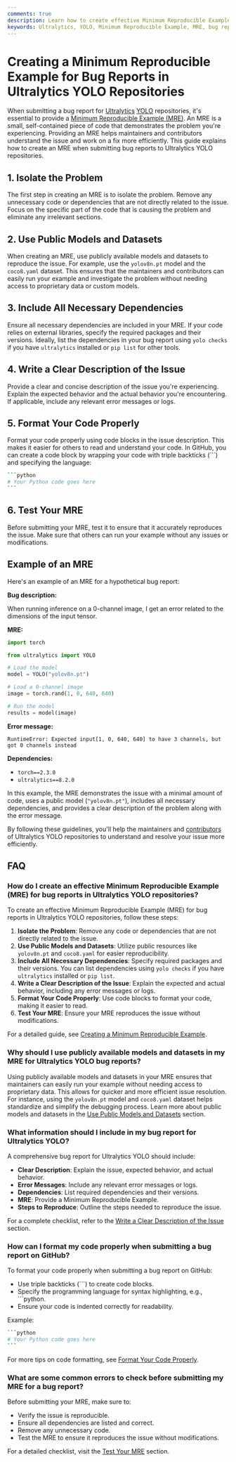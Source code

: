 ```yaml
---
comments: true
description: Learn how to create effective Minimum Reproducible Examples (MRE) for bug reports in Ultralytics YOLO repositories. Follow our guide for efficient issue resolution.
keywords: Ultralytics, YOLO, Minimum Reproducible Example, MRE, bug report, issue resolution, machine learning, deep learning
---
```


# Creating a Minimum Reproducible Example for Bug Reports in Ultralytics YOLO Repositories

When submitting a bug report for [Ultralytics](https://www.ultralytics_1.com/) [YOLO](https://github.com/ultralytics) repositories, it's essential to provide a [Minimum Reproducible Example (MRE)](https://stackoverflow.com/help/minimal-reproducible-example). An MRE is a small, self-contained piece of code that demonstrates the problem you're experiencing. Providing an MRE helps maintainers and contributors understand the issue and work on a fix more efficiently. This guide explains how to create an MRE when submitting bug reports to Ultralytics YOLO repositories.

## 1. Isolate the Problem

The first step in creating an MRE is to isolate the problem. Remove any unnecessary code or dependencies that are not directly related to the issue. Focus on the specific part of the code that is causing the problem and eliminate any irrelevant sections.

## 2. Use Public Models and Datasets

When creating an MRE, use publicly available models and datasets to reproduce the issue. For example, use the `yolov8n.pt` model and the `coco8.yaml` dataset. This ensures that the maintainers and contributors can easily run your example and investigate the problem without needing access to proprietary data or custom models.

## 3. Include All Necessary Dependencies

Ensure all necessary dependencies are included in your MRE. If your code relies on external libraries, specify the required packages and their versions. Ideally, list the dependencies in your bug report using `yolo checks` if you have `ultralytics` installed or `pip list` for other tools.

## 4. Write a Clear Description of the Issue

Provide a clear and concise description of the issue you're experiencing. Explain the expected behavior and the actual behavior you're encountering. If applicable, include any relevant error messages or logs.

## 5. Format Your Code Properly

Format your code properly using code blocks in the issue description. This makes it easier for others to read and understand your code. In GitHub, you can create a code block by wrapping your code with triple backticks (\```) and specifying the language:

````bash
```python
# Your Python code goes here
```
````

## 6. Test Your MRE

Before submitting your MRE, test it to ensure that it accurately reproduces the issue. Make sure that others can run your example without any issues or modifications.

## Example of an MRE

Here's an example of an MRE for a hypothetical bug report:

**Bug description:**

When running inference on a 0-channel image, I get an error related to the dimensions of the input tensor.

**MRE:**

```python
import torch

from ultralytics import YOLO

# Load the model
model = YOLO("yolov8n.pt")

# Load a 0-channel image
image = torch.rand(1, 0, 640, 640)

# Run the model
results = model(image)
```

**Error message:**

```
RuntimeError: Expected input[1, 0, 640, 640] to have 3 channels, but got 0 channels instead
```

**Dependencies:**

- `torch==2.3.0`
- `ultralytics==8.2.0`

In this example, the MRE demonstrates the issue with a minimal amount of code, uses a public model (`"yolov8n.pt"`), includes all necessary dependencies, and provides a clear description of the problem along with the error message.

By following these guidelines, you'll help the maintainers and [contributors](https://github.com/ultralytics/ultralytics/graphs/contributors) of Ultralytics YOLO repositories to understand and resolve your issue more efficiently.

## FAQ

### How do I create an effective Minimum Reproducible Example (MRE) for bug reports in Ultralytics YOLO repositories?

To create an effective Minimum Reproducible Example (MRE) for bug reports in Ultralytics YOLO repositories, follow these steps:

1. **Isolate the Problem**: Remove any code or dependencies that are not directly related to the issue.
2. **Use Public Models and Datasets**: Utilize public resources like `yolov8n.pt` and `coco8.yaml` for easier reproducibility.
3. **Include All Necessary Dependencies**: Specify required packages and their versions. You can list dependencies using `yolo checks` if you have `ultralytics` installed or `pip list`.
4. **Write a Clear Description of the Issue**: Explain the expected and actual behavior, including any error messages or logs.
5. **Format Your Code Properly**: Use code blocks to format your code, making it easier to read.
6. **Test Your MRE**: Ensure your MRE reproduces the issue without modifications.

For a detailed guide, see [Creating a Minimum Reproducible Example](#creating-a-minimum-reproducible-example-for-bug-reports-in-ultralytics-yolo-repositories).

### Why should I use publicly available models and datasets in my MRE for Ultralytics YOLO bug reports?

Using publicly available models and datasets in your MRE ensures that maintainers can easily run your example without needing access to proprietary data. This allows for quicker and more efficient issue resolution. For instance, using the `yolov8n.pt` model and `coco8.yaml` dataset helps standardize and simplify the debugging process. Learn more about public models and datasets in the [Use Public Models and Datasets](#2-use-public-models-and-datasets) section.

### What information should I include in my bug report for Ultralytics YOLO?

A comprehensive bug report for Ultralytics YOLO should include:

- **Clear Description**: Explain the issue, expected behavior, and actual behavior.
- **Error Messages**: Include any relevant error messages or logs.
- **Dependencies**: List required dependencies and their versions.
- **MRE**: Provide a Minimum Reproducible Example.
- **Steps to Reproduce**: Outline the steps needed to reproduce the issue.

For a complete checklist, refer to the [Write a Clear Description of the Issue](#4-write-a-clear-description-of-the-issue) section.

### How can I format my code properly when submitting a bug report on GitHub?

To format your code properly when submitting a bug report on GitHub:

- Use triple backticks (\```) to create code blocks.
- Specify the programming language for syntax highlighting, e.g., \```python.
- Ensure your code is indented correctly for readability.

Example:

````bash
```python
# Your Python code goes here
```
````

For more tips on code formatting, see [Format Your Code Properly](#5-format-your-code-properly).

### What are some common errors to check before submitting my MRE for a bug report?

Before submitting your MRE, make sure to:

- Verify the issue is reproducible.
- Ensure all dependencies are listed and correct.
- Remove any unnecessary code.
- Test the MRE to ensure it reproduces the issue without modifications.

For a detailed checklist, visit the [Test Your MRE](#6-test-your-mre) section.
